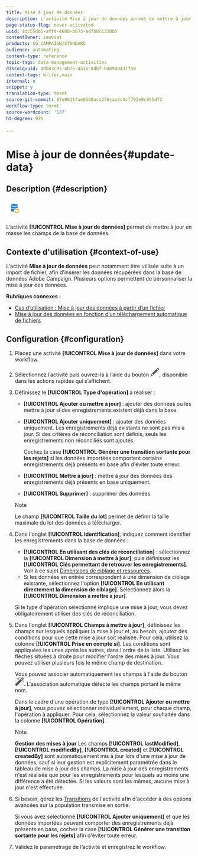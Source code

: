 ```yaml
---
title: Mise à jour de données
description: L'activité Mise à jour de données permet de mettre à jour en masse les champs de la base de données.
page-status-flag: never-activated
uuid: 1dc55db5-affd-4688-b673-adfb8c1338b5
contentOwner: sauviat
products: SG_CAMPAIGN/STANDARD
audience: automating
content-type: reference
topic-tags: data-management-activities
discoiquuid: 4db83c95-4b75-4a16-8dbf-bd8940431fa9
context-tags: writer,main
internal: n
snippet: y
translation-type: tm+mt
source-git-commit: 87e0611fae0560aca276caa3c4cf793e9c095d72
workflow-type: tm+mt
source-wordcount: '537'
ht-degree: 97%

---
```



# Mise à jour de données{#update-data}

## Description {#description}

![](assets/data_update.png)

L&#39;activité **[!UICONTROL Mise à jour de données]** permet de mettre à jour en masse les champs de la base de données.

## Contexte d&#39;utilisation {#context-of-use}

L&#39;activité **Mise à jour de données** peut notamment être utilisée suite à un import de fichier, afin d&#39;insérer les données récupérées dans la base de données Adobe Campaign. Plusieurs options permettent de personnaliser la mise à jour des données.

**Rubriques connexes :**

* [Cas d’utilisation : Mise à jour des données à partir d’un fichier](../../automating/using/update-database-file.md)
* [Mise à jour des données en fonction d’un téléchargement automatique de fichiers](../../automating/using/update-data-automatic-download.md)

## Configuration {#configuration}

1. Placez une activité **[!UICONTROL Mise à jour de données]** dans votre workflow.
1. Sélectionnez l’activité puis ouvrez-la à l’aide du bouton ![](assets/edit_darkgrey-24px.png), disponible dans les actions rapides qui s’affichent.
1. Définissez le **[!UICONTROL Type d&#39;opération]** à réaliser :

   * **[!UICONTROL Ajouter ou mettre à jour]** : ajouter des données ou les mettre à jour si des enregistrements existent déjà dans la base.
   * **[!UICONTROL Ajouter uniquement]** : ajouter des données uniquement. Les enregistrements déjà existants ne sont pas mis à jour. Si des critères de réconciliation sont définis, seuls les enregistrements non réconciliés sont ajoutés.

      Cochez la case **[!UICONTROL Générer une transition sortante pour les rejets]** si les données importées comportent certains enregistrements déjà présents en base afin d&#39;éviter toute erreur.

   * **[!UICONTROL Mettre à jour]** : mettre à jour des données des enregistrements déjà présents en base uniquement.
   * **[!UICONTROL Supprimer]** : supprimer des données.

   >[!NOTE]
   >
   >Le champ **[!UICONTROL Taille du lot]** permet de définir la taille maximale du lot des données à télécharger.

1. Dans l&#39;onglet **[!UICONTROL Identification]**, indiquez comment identifier les enregistrements dans la base de données :

   * **[!UICONTROL En utilisant des clés de réconciliation]** : sélectionnez la **[!UICONTROL Dimension à mettre à jour]**, puis définissez les **[!UICONTROL Clés permettant de retrouver les enregistrements]**. Voir à ce sujet [Dimensions de ciblage et ressources](../../automating/using/query.md#targeting-dimensions-and-resources).
   * Si les données en entrée correspondent à une dimension de ciblage existante, sélectionnez l&#39;option **[!UICONTROL En utilisant directement la dimension de ciblage]**. Sélectionnez alors la **[!UICONTROL Dimension à mettre à jour]**.

   Si le type d&#39;opération sélectionné implique une mise à jour, vous devez obligatoirement utiliser des clés de réconciliation.

1. Dans l&#39;onglet **[!UICONTROL Champs à mettre à jour]**, définissez les champs sur lesquels appliquer la mise à jour et, au besoin, ajoutez des conditions pour que cette mise à jour soit réalisée. Pour cela, utilisez la colonne **[!UICONTROL Prise en compte si]**. Les conditions sont appliquées les unes après les autres, dans l&#39;ordre de la liste. Utilisez les flèches situées à droite pour modifier l&#39;ordre des mises à jour. Vous pouvez utiliser plusieurs fois le même champ de destination.

   Vous pouvez associer automatiquement les champs à l&#39;aide du bouton ![](assets/wkf_magic_wand-24px.png). L&#39;association automatique détecte les champs portant le même nom.

   Dans le cadre d&#39;une opération de type **[!UICONTROL Ajouter ou mettre à jour]**, vous pouvez sélectionner individuellement, pour chaque champ, l&#39;opération à appliquer. Pour cela, sélectionnez la valeur souhaitée dans la colonne **[!UICONTROL Opération]**.

   >[!NOTE]
   >
   >**Gestion des mises à jour** Les champs **[!UICONTROL lastModified]**, **[!UICONTROL modifiedBy]**, **[!UICONTROL created]** et **[!UICONTROL createdBy]** sont automatiquement mis à jour lors d&#39;une mise à jour de données, sauf si leur gestion est explicitement paramétrée dans le tableau de mise à jour des champs. La mise à jour des enregistrements n&#39;est réalisée que pour les enregistrements pour lesquels au moins une différence a été détectée. Si les valeurs sont les mêmes, aucune mise à jour n&#39;est effectuée.

1. Si besoin, gérez les [Transitions](../../automating/using/activity-properties.md) de l&#39;activité afin d&#39;accéder à des options avancées sur la population transmise en sortie.

   Si vous avez sélectionné **[!UICONTROL Ajouter uniquement]** et que les données importées peuvent comporter des enregistrements déjà présents en base, cochez la case **[!UICONTROL Générer une transition sortante pour les rejets]** afin d&#39;éviter toute erreur.

1. Validez le paramétrage de l’activité et enregistrez le workflow.

